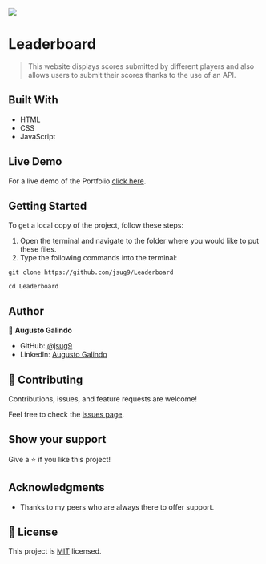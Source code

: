 ![](https://img.shields.io/badge/Microverse-blueviolet)

# Leaderboard

> This website displays scores submitted by different players and also allows users to submit their scores thanks to the use of an API.

## Built With

- HTML
- CSS
- JavaScript

## Live Demo

For a live demo of the Portfolio [click here](https://jsug9.github.io/Leaderboard/).

## Getting Started

To get a local copy of the project, follow these steps: 
1. Open the terminal and navigate to the folder where you would like to put these files.
2. Type the following commands into the terminal: 
 ```
 git clone https://github.com/jsug9/Leaderboard
 ```
 ```
 cd Leaderboard
 ```

## Author

👤 **Augusto Galindo**

- GitHub: [@jsug9](https://github.com/jsug9)
- LinkedIn: [Augusto Galindo](https://www.linkedin.com/in/augustogalindo/)

## 🤝 Contributing

Contributions, issues, and feature requests are welcome!

Feel free to check the [issues page](https://github.com/jsug9/Leaderboard/issues).
## Show your support

Give a ⭐️ if you like this project!

## Acknowledgments

- Thanks to my peers who are always there to offer support. 

## 📝 License

This project is [MIT](./LICENSE) licensed.